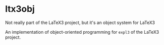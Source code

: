 ltx3obj
=======

Not really part of the LaTeX3 project, but it's an object system for LaTeX3

An implementation of object-oriented programming for `expl3` of the LaTeX3 project.
